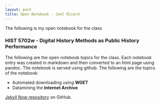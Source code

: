 ```yaml
---
layout: post
title: Open Notebook - Joel Rivard
---
```


The following is my open notebook for the class

### HIST 5702w - Digital History Methods as Public History Performance

The following are the open notebook topics for the class. Each notebook entry was created in markdown and then converted to an html page using pandoc. The notebook is served using github. The following are the topics of the notebook:

* Automated downloading using **WGET**
* Datamining the **Internet Archive**

[Jekyll Now repository](https://github.com/barryclark/jekyll-now) on GitHub.
